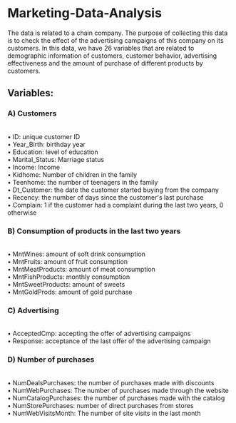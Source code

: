 # Marketing-Data-Analysis
The data is related to a chain company. The purpose of collecting this data is to check the effect of the advertising campaigns of this company on its customers.
In this data, we have 26 variables that are related to demographic information of customers, customer behavior, advertising effectiveness and the amount of purchase of different products by customers.

## Variables:

### A) Customers
<br> • ID: unique customer ID
<br> • Year_Birth: birthday year
<br> • Education: level of education
<br> • Marital_Status: Marriage status
<br> • Income: Income
<br> • Kidhome: Number of children in the family
<br> • Teenhome: the number of teenagers in the family
<br> • Dt_Customer: the date the customer started buying from the company
<br> • Recency: the number of days since the customer's last purchase
<br> • Complain: 1 if the customer had a complaint during the last two years, 0 otherwise

### B) Consumption of products in the last two years
<br> • MntWines: amount of soft drink consumption
<br> • MntFruits: amount of fruit consumption
<br> • MntMeatProducts: amount of meat consumption
<br> • MntFishProducts: monthly consumption
<br> • MntSweetProducts: amount of sweets
<br> • MntGoldProds: amount of gold purchase

### C) Advertising
<br> • AcceptedCmp: accepting the offer of advertising campaigns
<br> • Response: acceptance of the last offer of the advertising campaign

### D) Number of purchases
<br> • NumDealsPurchases: the number of purchases made with discounts
<br> • NumWebPurchases: The number of purchases made through the website
<br> • NumCatalogPurchases: the number of purchases made with the catalog
<br> • NumStorePurchases: number of direct purchases from stores
<br> • NumWebVisitsMonth: The number of site visits in the last month

